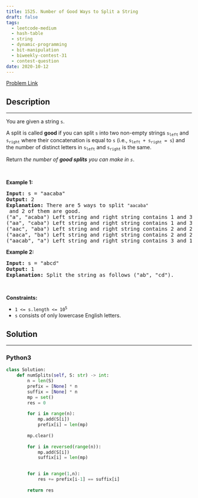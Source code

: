 ```yaml
---
title: 1525. Number of Good Ways to Split a String
draft: false
tags: 
  - leetcode-medium
  - hash-table
  - string
  - dynamic-programming
  - bit-manipulation
  - biweekly-contest-31
  - contest-question
date: 2020-10-12
---
```


[Problem Link](https://leetcode.com/problems/number-of-good-ways-to-split-a-string/)

## Description

---
<p>You are given a string <code>s</code>.</p>

<p>A split is called <strong>good</strong> if you can split <code>s</code> into two non-empty strings <code>s<sub>left</sub></code> and <code>s<sub>right</sub></code> where their concatenation is equal to <code>s</code> (i.e., <code>s<sub>left</sub> + s<sub>right</sub> = s</code>) and the number of distinct letters in <code>s<sub>left</sub></code> and <code>s<sub>right</sub></code> is the same.</p>

<p>Return <em>the number of <strong>good splits</strong> you can make in <code>s</code></em>.</p>

<p>&nbsp;</p>
<p><strong class="example">Example 1:</strong></p>

<pre>
<strong>Input:</strong> s = &quot;aacaba&quot;
<strong>Output:</strong> 2
<strong>Explanation:</strong> There are 5 ways to split <code>&quot;aacaba&quot;</code> and 2 of them are good. 
(&quot;a&quot;, &quot;acaba&quot;) Left string and right string contains 1 and 3 different letters respectively.
(&quot;aa&quot;, &quot;caba&quot;) Left string and right string contains 1 and 3 different letters respectively.
(&quot;aac&quot;, &quot;aba&quot;) Left string and right string contains 2 and 2 different letters respectively (good split).
(&quot;aaca&quot;, &quot;ba&quot;) Left string and right string contains 2 and 2 different letters respectively (good split).
(&quot;aacab&quot;, &quot;a&quot;) Left string and right string contains 3 and 1 different letters respectively.
</pre>

<p><strong class="example">Example 2:</strong></p>

<pre>
<strong>Input:</strong> s = &quot;abcd&quot;
<strong>Output:</strong> 1
<strong>Explanation:</strong> Split the string as follows (&quot;ab&quot;, &quot;cd&quot;).
</pre>

<p>&nbsp;</p>
<p><strong>Constraints:</strong></p>

<ul>
	<li><code>1 &lt;= s.length &lt;= 10<sup>5</sup></code></li>
	<li><code>s</code> consists of only lowercase English letters.</li>
</ul>


## Solution

---
### Python3
``` py title='number-of-good-ways-to-split-a-string'
class Solution:
    def numSplits(self, S: str) -> int:
        n = len(S)
        prefix = [None] * n
        suffix = [None] * n
        mp = set()
        res = 0
        
        for i in range(n):
            mp.add(S[i])
            prefix[i] = len(mp)
            
        mp.clear()
        
        for i in reversed(range(n)):
            mp.add(S[i])
            suffix[i] = len(mp)
        

        for i in range(1,n):
            res += prefix[i-1] == suffix[i]
        
        return res
```

